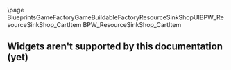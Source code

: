 \page BlueprintsGameFactoryGameBuildableFactoryResourceSinkShopUIBPW_ResourceSinkShop_CartItem BPW_ResourceSinkShop_CartItem
## Widgets aren't supported by this documentation (yet)
